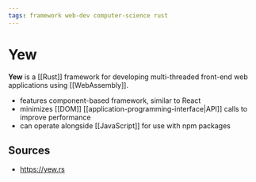 ```yaml
---
tags: framework web-dev computer-science rust
---
```


# Yew

**Yew** is a [[Rust]] framework for developing multi-threaded front-end web applications using [[WebAssembly]].

- features component-based framework, similar to React
- minimizes [[DOM]] [[application-programming-interface|API]] calls to improve performance
- can operate alongside [[JavaScript]] for use with npm packages

## Sources

- <https://yew.rs>
